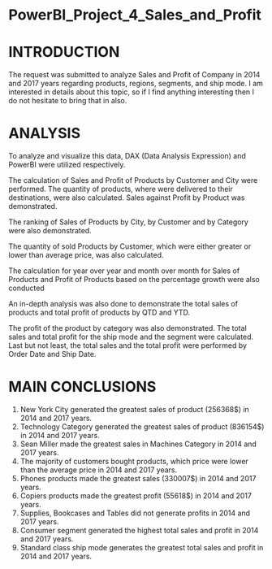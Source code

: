 # PowerBI_Project_4_Sales_and_Profit

# INTRODUCTION

The request was submitted to analyze Sales and Profit of Company in 2014 and 2017 years regarding products, regions, segments, and ship mode.
I am interested in details about this topic, so if I find anything interesting then I do not hesitate to bring that in also. 

# ANALYSIS

To analyze and visualize this data, DAX (Data Analysis Expression) and PowerBI were utilized respectively.

The calculation of Sales and Profit of Products by Customer and City were performed. The quantity of products, where were delivered to their destinations, were also calculated.
Sales against Profit by Product was demonstrated.

The ranking of Sales of Products by City, by Customer and by Category were also demonstrated.

The quantity of sold Products by Customer, which were either greater or lower than average price, was also calculated.

The calculation for year over year and month over month for Sales of Products and Profit of Products based on the percentage growth were also conducted

An in-depth analysis was also done to demonstrate the total sales of products and total profit of products by QTD and YTD.

The profit of the product by category was also demonstrated. The total sales and total profit for the ship mode and the segment were calculated.
Last but not least, the total sales and the total profit were performed by Order Date and Ship Date.


# MAIN CONCLUSIONS

1.	New York City generated the greatest sales of product (256368$) in 2014 and 2017 years.
2.	Technology Category generated the greatest sales of product (836154$) in 2014 and 2017 years.
3.	Sean Miller made the greatest sales in Machines Category in 2014 and 2017 years.
4.	The majority of customers bought products, which price were lower than the average price in 2014 and 2017 years.
5.	Phones products made the greatest sales (330007$) in 2014 and 2017 years.
6.	Copiers products made the greatest profit (55618$) in 2014 and 2017 years.
7.	Supplies, Bookcases and Tables did not generate profits in 2014 and 2017 years.
8.	Consumer segment generated the highest total sales and profit in 2014 and 2017 years.
9.	Standard class ship mode generates the greatest total sales and profit in 2014 and 2017 years.
